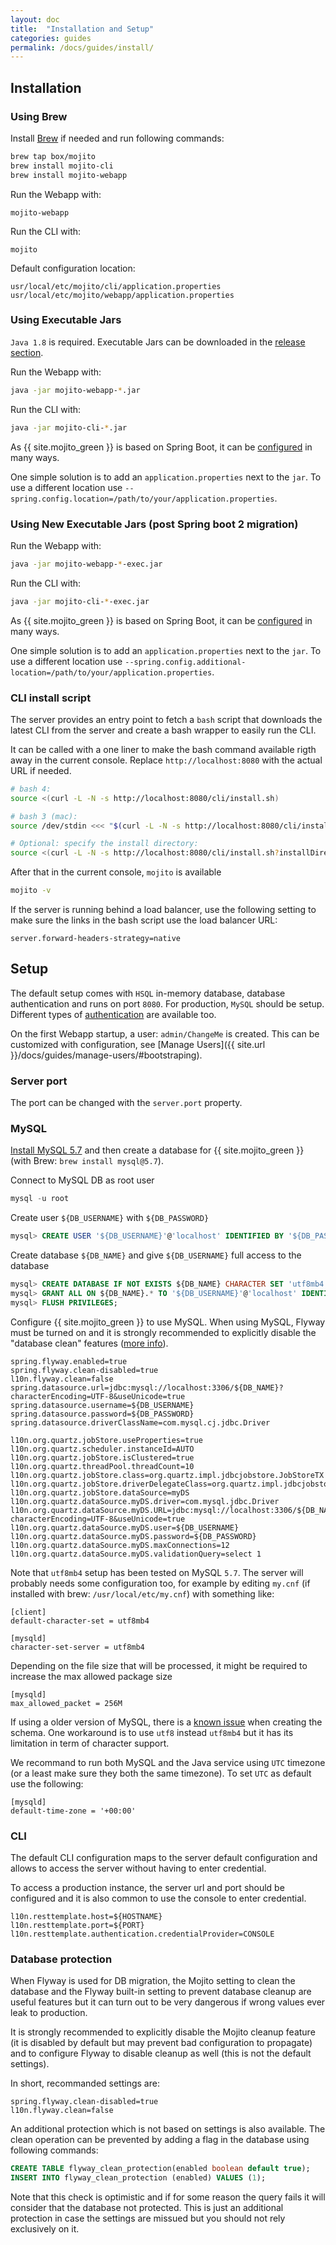 ```yaml
---
layout: doc
title:  "Installation and Setup"
categories: guides
permalink: /docs/guides/install/
---
```


## Installation

### Using Brew

Install [Brew](http://brew.sh/) if needed and run following commands:

```bash
brew tap box/mojito
brew install mojito-cli
brew install mojito-webapp
```

Run the Webapp with:

    mojito-webapp

Run the CLI with:

    mojito

Default configuration location:

    usr/local/etc/mojito/cli/application.properties
    usr/local/etc/mojito/webapp/application.properties

### Using Executable Jars

`Java 1.8` is required. Executable Jars can be downloaded in the [release section](https://github.com/box/mojito/releases/).

Run the Webapp with:

```bash
java -jar mojito-webapp-*.jar
```
Run the CLI with:

```bash
java -jar mojito-cli-*.jar
```

As {{ site.mojito_green }} is based on Spring Boot, it can be [configured](http://docs.spring.io/spring-boot/docs/current/reference/htmlsingle/#boot-features-external-config) in many ways.

One simple solution is to add an `application.properties` next to the `jar`. To use a different location use `--spring.config.location=/path/to/your/application.properties`.

### Using New Executable Jars (post Spring boot 2 migration)

Run the Webapp with:

```bash
java -jar mojito-webapp-*-exec.jar
```
Run the CLI with:

```bash
java -jar mojito-cli-*-exec.jar
```

As {{ site.mojito_green }} is based on Spring Boot, it can be [configured](http://docs.spring.io/spring-boot/docs/current/reference/htmlsingle/#boot-features-external-config) in many ways.

One simple solution is to add an `application.properties` next to the `jar`. To use a different location use `--spring.config.additional-location=/path/to/your/application.properties`.

### CLI install script

The server provides an entry point to fetch a `bash` script that downloads the latest CLI from the server and create a bash 
wrapper to easily run the CLI.

It can be called with a one liner to make the bash command available rigth away in the current console. Replace 
`http://localhost:8080` with the actual URL if needed. 

```bash
# bash 4:
source <(curl -L -N -s http://localhost:8080/cli/install.sh)

# bash 3 (mac):
source /dev/stdin <<< "$(curl -L -N -s http://localhost:8080/cli/install.sh)"

# Optional: specify the install directory: 
source <(curl -L -N -s http://localhost:8080/cli/install.sh?installDirectory=mydirectory)
```

After that in the current console, `mojito` is available
```bash
mojito -v
```

If the server is running behind a load balancer, use the following setting to make sure the links in the bash script
use the load balancer URL:

```properties
server.forward-headers-strategy=native
```

## Setup

The default setup comes with `HSQL` in-memory database, database authentication and runs on port `8080`.
For production, `MySQL` should be setup. Different types of [authentication](/docs/guides/authentication/) are 
available too.

On the first Webapp startup, a user: `admin/ChangeMe` is created. This can be customized with configuration, 
see [Manage Users]({{ site.url }}/docs/guides/manage-users/#bootstraping).

### Server port

The port can be changed with the `server.port` property.

### MySQL

[Install MySQL 5.7](http://dev.mysql.com/doc/refman/5.7/en/installing.html) and then create a database for {{ site.mojito_green }} 
(with Brew: `brew install mysql@5.7`). 

Connect to MySQL DB as root user

```sql
mysql -u root
```

Create user `${DB_USERNAME}` with `${DB_PASSWORD}`

```sql
mysql> CREATE USER '${DB_USERNAME}'@'localhost' IDENTIFIED BY '${DB_PASSWORD}';
```

Create database `${DB_NAME}` and give `${DB_USERNAME}` full access to the database

```sql
mysql> CREATE DATABASE IF NOT EXISTS ${DB_NAME} CHARACTER SET 'utf8mb4' COLLATE 'utf8mb4_bin';
mysql> GRANT ALL ON ${DB_NAME}.* TO '${DB_USERNAME}'@'localhost' IDENTIFIED BY '${DB_PASSWORD}';
mysql> FLUSH PRIVILEGES;
```

Configure {{ site.mojito_green }} to use MySQL. When using MySQL, Flyway must be turned on and it is strongly 
recommended to explicitly disable the "database clean" features ([more info](#database-protection)). 

```properties
spring.flyway.enabled=true
spring.flyway.clean-disabled=true 
l10n.flyway.clean=false
spring.datasource.url=jdbc:mysql://localhost:3306/${DB_NAME}?characterEncoding=UTF-8&useUnicode=true
spring.datasource.username=${DB_USERNAME}
spring.datasource.password=${DB_PASSWORD}
spring.datasource.driverClassName=com.mysql.cj.jdbc.Driver

l10n.org.quartz.jobStore.useProperties=true
l10n.org.quartz.scheduler.instanceId=AUTO
l10n.org.quartz.jobStore.isClustered=true
l10n.org.quartz.threadPool.threadCount=10
l10n.org.quartz.jobStore.class=org.quartz.impl.jdbcjobstore.JobStoreTX
l10n.org.quartz.jobStore.driverDelegateClass=org.quartz.impl.jdbcjobstore.StdJDBCDelegate
l10n.org.quartz.jobStore.dataSource=myDS
l10n.org.quartz.dataSource.myDS.driver=com.mysql.jdbc.Driver
l10n.org.quartz.dataSource.myDS.URL=jdbc:mysql://localhost:3306/${DB_NAME}?characterEncoding=UTF-8&useUnicode=true
l10n.org.quartz.dataSource.myDS.user=${DB_USERNAME}
l10n.org.quartz.dataSource.myDS.password=${DB_PASSWORD}
l10n.org.quartz.dataSource.myDS.maxConnections=12
l10n.org.quartz.dataSource.myDS.validationQuery=select 1
```

Note that `utf8mb4` setup has been tested on MySQL `5.7`. The server will probably needs some configuration too, for
example by editing `my.cnf` (if installed with brew: `/usr/local/etc/my.cnf`) with something like:

```properties
[client]
default-character-set = utf8mb4

[mysqld]
character-set-server = utf8mb4
```

Depending on the file size that will be processed, it might be required to increase the max allowed package size
    
```properties
[mysqld]
max_allowed_packet = 256M
```
    
If using a older version of MySQL, there is a [known issue](https://github.com/box/mojito/issues/120) when creating the schema. One workaround is to use `utf8`
instead `utf8mb4` but it has its limitation in term of character support.

We recommand to run both MySQL and the Java service using `UTC` timezone (or a least make sure they both the same timezone). To set
`UTC` as default use the following:

```properties
[mysqld]
default-time-zone = '+00:00'
```

### CLI

The default CLI configuration maps to the server default configuration and allows to access the server without
having to enter credential.

To access a production instance, the server url and port should be configured and it is also common to use the console to enter credential.

```properties
l10n.resttemplate.host=${HOSTNAME}
l10n.resttemplate.port=${PORT}
l10n.resttemplate.authentication.credentialProvider=CONSOLE
```

### Database protection

When Flyway is used for DB migration, the Mojito setting to clean the database and the Flyway built-in setting to prevent
 database cleanup are useful features but it can turn out to be very dangerous if wrong values ever leak to production.

It is strongly recommended to explicitly disable the Mojito cleanup feature (it is disabled by default but may prevent bad 
configuration to propagate) and to configure Flyway to disable cleanup as well (this is not the default settings).

In short, recommanded settings are:

```properties
spring.flyway.clean-disabled=true 
l10n.flyway.clean=false
```
An additional protection which is not based on settings is also available. The clean operation can be prevented by
adding a flag in the database using following commands:

```sql
CREATE TABLE flyway_clean_protection(enabled boolean default true);
INSERT INTO flyway_clean_protection (enabled) VALUES (1);
```

Note that this check is optimistic and if for some reason the query fails it will consider that the database not 
 protected. This is just an additional protection in case the settings are missued but you should not rely exclusively
 on it.  

